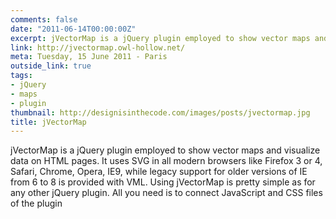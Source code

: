 ```yaml
---
comments: false
date: "2011-06-14T00:00:00Z"
excerpt: jVectorMap is a jQuery plugin employed to show vector maps and visualize data on HTML pages. It uses SVG in all modern browsers like Firefox 3 or 4, Safari, Chrome, Opera, IE9, while legacy support for older versions of IE from 6 to 8 is provided with VML. Using jVectorMap is pretty simple as for any other jQuery plugin. All you need is to connect JavaScript and CSS files of the plugin
link: http://jvectormap.owl-hollow.net/
meta: Tuesday, 15 June 2011 - Paris
outside_link: true
tags:
- jQuery
- maps
- plugin
thumbnail: http://designisinthecode.com/images/posts/jvectormap.jpg
title: jVectorMap
---
```


jVectorMap is a jQuery plugin employed to show vector maps and visualize data on HTML pages. It uses SVG in all modern browsers like Firefox 3 or 4, Safari, Chrome, Opera, IE9, while legacy support for older versions of IE from 6 to 8 is provided with VML. Using jVectorMap is pretty simple as for any other jQuery plugin. All you need is to connect JavaScript and CSS files of the plugin
